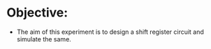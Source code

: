 # Objective:

- The aim of this experiment is to design a shift register circuit and simulate the same.